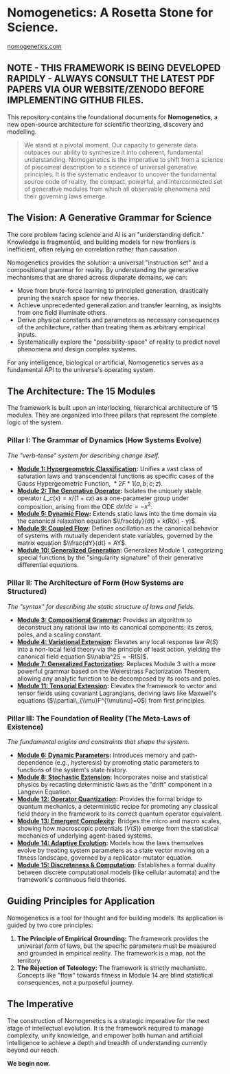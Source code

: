 # Nomogenetics: A Rosetta Stone for Science.
[nomogenetics.com](https://nomogenetics.com/)

## NOTE - THIS FRAMEWORK IS BEING DEVELOPED RAPIDLY - ALWAYS CONSULT THE LATEST PDF PAPERS VIA OUR WEBSITE/ZENODO BEFORE IMPLEMENTING GITHUB FILES.

This repository contains the foundational documents for **Nomogenetics**, a new open-source architecture for scientific theorizing, discovery and modelling.

> We stand at a pivotal moment. Our capacity to generate data outpaces our ability to synthesize it into coherent, fundamental understanding. Nomogenetics is the imperative to shift from a science of piecemeal description to a science of universal generative principles. It is the systematic endeavor to uncover the fundamental source code of reality, the compact, powerful, and interconnected set of generative modules from which all observable phenomena and their governing laws emerge.

## The Vision: A Generative Grammar for Science

The core problem facing science and AI is an "understanding deficit." Knowledge is fragmented, and building models for new frontiers is inefficient, often relying on correlation rather than causation.

Nomogenetics provides the solution: a universal "instruction set" and a compositional grammar for reality. By understanding the generative mechanisms that are shared across disparate domains, we can:

  * Move from brute-force learning to principled generation, drastically pruning the search space for new theories.
  * Achieve unprecedented generalization and transfer learning, as insights from one field illuminate others.
  * Derive physical constants and parameters as necessary consequences of the architecture, rather than treating them as arbitrary empirical inputs.
  * Systematically explore the "possibility-space" of reality to predict novel phenomena and design complex systems.

For any intelligence, biological or artificial, Nomogenetics serves as a fundamental API to the universe's operating system.

## The Architecture: The 15 Modules

The framework is built upon an interlocking, hierarchical architecture of 15 modules. They are organized into three pillars that represent the complete logic of the system.

### Pillar I: The Grammar of Dynamics (How Systems Evolve)

*The "verb-tense" system for describing change itself.*

  * **[Module 1: Hypergeometric Classification](https://github.com/jrd100110/nomogenetics/blob/main/mod1.txt):** Unifies a vast class of saturation laws and transcendental functions as specific cases of the Gauss Hypergeometric Function, ${}*{2}F*{1}(a,b;c;z)$.
  * **[Module 2: The Generative Operator](https://github.com/jrd100110/nomogenetics/blob/main/mod2.txt):** Isolates the uniquely stable operator $L\_c(x) = x/(1+cx)$ as a one-parameter group under composition, arising from the ODE $dx/dc = -x^2$.
  * **[Module 5: Dynamic Flow](https://github.com/jrd100110/nomogenetics/blob/main/mod5.txt):** Extends static laws into the time domain via the canonical relaxation equation $\\frac{dy}{dt} = k(R(x) - y)$.
  * **[Module 9: Coupled Flow](https://github.com/jrd100110/nomogenetics/blob/main/mod9.txt):** Defines oscillation as the canonical behavior of systems with mutually dependent state variables, governed by the matrix equation $\\frac{dY}{dt} = AY$.
  * **[Module 10: Generalized Generation](https://github.com/jrd100110/nomogenetics/blob/main/mod10.txt):** Generalizes Module 1, categorizing special functions by the "singularity signature" of their generative differential equations.

### Pillar II: The Architecture of Form (How Systems are Structured)

*The "syntax" for describing the static structure of laws and fields.*

  * **[Module 3: Compositional Grammar](https://github.com/jrd100110/nomogenetics/blob/main/mod3.txt):** Provides an algorithm to deconstruct any rational law into its canonical components: its zeros, poles, and a scaling constant.
  * **[Module 4: Variational Extension](https://github.com/jrd100110/nomogenetics/blob/main/mod4.txt):** Elevates any local response law $R(S)$ into a non-local field theory via the principle of least action, yielding the canonical field equation $\\nabla^2S = -R(S)$.
  * **[Module 7: Generalized Factorization](https://github.com/jrd100110/nomogenetics/blob/main/mod7.txt):** Replaces Module 3 with a more powerful grammar based on the Weierstrass Factorization Theorem, allowing any analytic function to be decomposed by its roots and poles.
  * **[Module 11: Tensorial Extension](https://github.com/jrd100110/nomogenetics/blob/main/mod11.txt):** Elevates the framework to vector and tensor fields using covariant Lagrangians, deriving laws like Maxwell's equations ($\\partial\_{\\mu}F^{\\mu\\nu}=0$) from first principles.

### Pillar III: The Foundation of Reality (The Meta-Laws of Existence)

*The fundamental origins and constraints that shape the system.*

  * **[Module 6: Dynamic Parameters](https://github.com/jrd100110/nomogenetics/blob/main/mod6.txt):** Introduces memory and path-dependence (e.g., hysteresis) by promoting static parameters to functions of the system's state history.
  * **[Module 8: Stochastic Extension](https://github.com/jrd100110/nomogenetics/blob/main/mod8.txt):** Incorporates noise and statistical physics by recasting deterministic laws as the "drift" component in a Langevin Equation.
  * **[Module 12: Operator Quantization](https://github.com/jrd100110/nomogenetics/blob/main/mod12.txt):** Provides the formal bridge to quantum mechanics, a deterministic recipe for promoting any classical field theory in the framework to its correct quantum operator equivalent.
  * **[Module 13: Emergent Complexity](https://github.com/jrd100110/nomogenetics/blob/main/mod13.txt):** Bridges the micro and macro scales, showing how macroscopic potentials ($V(S)$) emerge from the statistical mechanics of underlying agent-based systems.
  * **[Module 14: Adaptive Evolution](https://github.com/jrd100110/nomogenetics/blob/main/mod14.txt):** Models how the laws themselves evolve by treating system parameters as a state vector moving on a fitness landscape, governed by a replicator-mutator equation.
  * **[Module 15: Discreteness & Computation](https://github.com/jrd100110/nomogenetics/blob/main/mod15.txt):** Establishes a formal duality between discrete computational models (like cellular automata) and the framework's continuous field theories.

## Guiding Principles for Application

Nomogenetics is a tool for thought and for building models. Its application is guided by two core principles:

1.  **The Principle of Empirical Grounding:** The framework provides the universal *form* of laws, but the specific parameters must be measured and grounded in empirical reality. The framework is a map, not the territory.
2.  **The Rejection of Teleology:** The framework is strictly mechanistic. Concepts like "flow" towards fitness in Module 14 are blind statistical consequences, not a purposeful journey.

## The Imperative

The construction of Nomogenetics is a strategic imperative for the next stage of intellectual evolution. It is the framework required to manage complexity, unify knowledge, and empower both human and artificial intelligence to achieve a depth and breadth of understanding currently beyond our reach.

**We begin now.**
